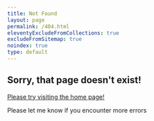 ```yaml
---
title: Not Found
layout: page
permalink: /404.html
eleventyExcludeFromCollections: true
excludeFromSitemap: true
noindex: true
type: default
---
```


## Sorry, that page doesn't exist!

[Please try visiting the home page!](/)

Please let me know if you encounter more errors
